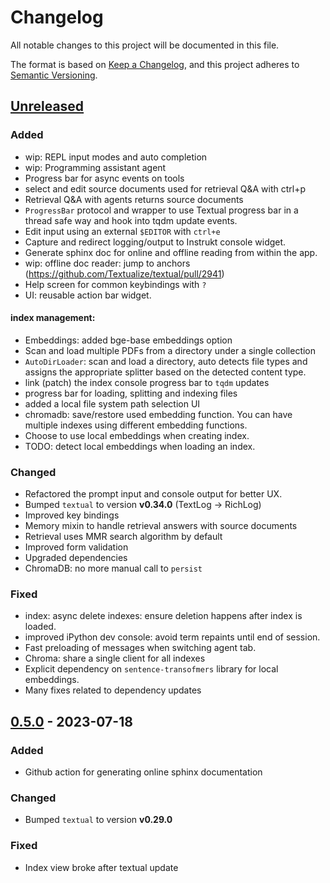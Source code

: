 # Changelog

All notable changes to this project will be documented in this file.

The format is based on [Keep a Changelog](https://keepachangelog.com/en/1.1.0/),
and this project adheres to [Semantic Versioning](https://semver.org/spec/v2.0.0.html).

## [Unreleased]

### Added

- wip: REPL input modes and auto completion
- wip: Programming assistant agent
- Progress bar for async events on tools
- select and edit source documents used for retrieval Q&A with ctrl+p
- Retrieval Q&A with agents returns source documents
- `ProgressBar` protocol and wrapper to use Textual progress bar in a thread safe way
  and hook into tqdm update events.
- Edit input using an external `$EDITOR` with `ctrl+e`
- Capture and redirect logging/output to Instrukt console widget.
- Generate sphinx doc for online and offline reading from within the app. 
- wip: offline doc reader: jump to anchors (https://github.com/Textualize/textual/pull/2941)
- Help screen for common keybindings with `?`
- UI: reusable action bar widget.

#### index management: 

- Embeddings: added bge-base embeddings option
- Scan and load multiple PDFs from a directory under a single collection
- `AutoDirLoader`: scan and load a directory, auto detects file types and assigns 
the appropriate splitter based on the detected content type.
- link (patch) the index console progress bar to `tqdm` updates
- progress bar for loading, splitting and indexing files
- added a local file system path selection UI
- chromadb: save/restore used embedding function. You can have multiple indexes using
  different embedding functions.
- Choose to use local embeddings when creating index.
- TODO: detect local embeddings when loading an index.

### Changed

- Refactored the prompt input and console output for better UX.
- Bumped `textual` to version **v0.34.0** (TextLog -> RichLog)
- Improved key bindings
- Memory mixin to handle retrieval answers with source documents
- Retrieval uses MMR search algorithm by default
- Improved form validation
- Upgraded dependencies
- ChromaDB: no more manual call to `persist`

### Fixed

- index: async delete indexes: ensure deletion happens after index is loaded.
- improved iPython dev console: avoid term repaints until end of session.
- Fast preloading of messages when switching agent tab. 
- Chroma: share a single client for all indexes
- Explicit dependency on `sentence-transofmers` library for local embeddings.
- Many fixes related to dependency updates

## [0.5.0] - 2023-07-18

### Added

- Github action for generating online sphinx documentation 

### Changed

- Bumped `textual` to version **v0.29.0**

### Fixed

- Index view broke after textual update

[unreleased]: https://github.com/blob42/Instrukt/compare/v0.5.0...HEAD
[0.5.0]: https://github.com/blob42/Instrukt/compare/v0.4.0...v0.5.0

